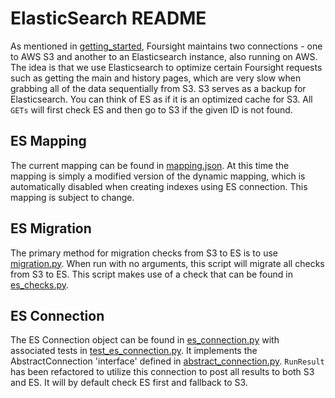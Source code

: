 # ElasticSearch README #

As mentioned in [getting_started](./getting_started.md), Foursight maintains two connections - one to AWS S3 and another to an Elasticsearch instance, also running on AWS. The idea is that we use Elasticsearch to optimize certain Foursight requests such as getting the main and history pages, which are very slow when grabbing all of the data sequentially from S3. S3 serves as a backup for Elasticsearch. You can think of ES as if it is an optimized cache for S3. All `GETs` will first check ES and then go to S3 if the given ID is not found.

## ES Mapping

The current mapping can be found in [mapping.json](../chalicelib/mapping.json). At this time the mapping is simply a modified version of the dynamic mapping, which is automatically disabled when creating indexes using ES connection. This mapping is subject to change.

## ES Migration

The primary method for migration checks from S3 to ES is to use [migration.py](../migration.py). When run with no arguments, this script will migrate all checks from S3 to ES. This script makes use of a check that can be found in [es_checks.py](./checks/es_checks.py).

## ES Connection

The ES Connection object can be found in [es_connection.py](../chalicelib/es_connection.py) with associated tests in [test_es_connection.py](../tests/test_es_connection.py). It implements the AbstractConnection 'interface' defined in [abstract_connection.py](../chalicelib/abstract_connection.py). `RunResult` has been refactored to utilize this connection to post all results to both S3 and ES. It will by default check ES first and fallback to S3.
